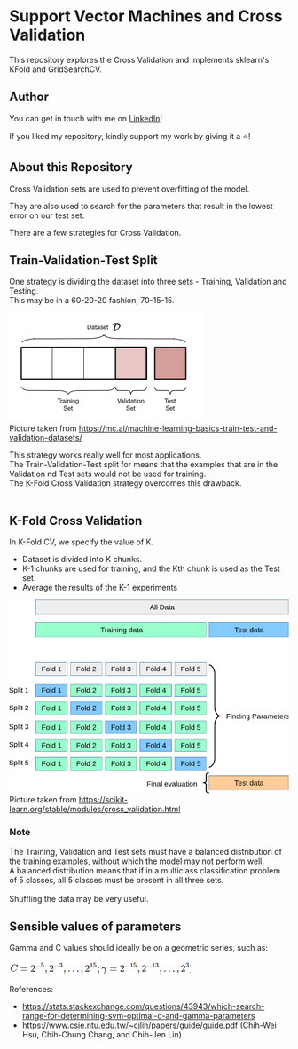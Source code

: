 # Support Vector Machines and Cross Validation

This repository explores the Cross Validation and implements sklearn's KFold and GridSearchCV. 


## Author
You can get in touch with me on <a class="btn-linkedin" href="https://www.linkedin.com/in/ibrahim-zfr/">LinkedIn</a>!

If you liked my repository, kindly support my work by giving it a ⭐!


## About this Repository
Cross Validation sets are used to prevent overfitting of the model. <br>

They are also used to search for the parameters that result in the lowest error on our test set. <br>

There are a few strategies for Cross Validation. 

## Train-Validation-Test Split 
One strategy is dividing the dataset into three sets - Training, Validation and Testing. <br>
This may be in a 60-20-20 fashion, 70-15-15. <br>

![alt text](https://github.com/ibrahimzafar/Support-Vector-Machines-and-Cross-Validation/blob/master/60_20_20.PNG "Train Validation Test") <br>
Picture taken from https://mc.ai/machine-learning-basics-train-test-and-validation-datasets/ <br>

This strategy works really well for most applications. <br>
The Train-Validation-Test split for means that the examples that are in the Validation nd Test sets would not be used for training. <br>
The K-Fold Cross Validation strategy overcomes this drawback. <br><br>

## K-Fold Cross Validation
In K-Fold CV, we specify the value of K. 

*  Dataset is divided into K chunks. 
*  K-1 chunks are used for training, and the Kth chunk is used as the Test set.
*  Average the results of the K-1 experiments 

![alt text](https://github.com/ibrahimzafar/Support-Vector-Machines-and-Cross-Validation/blob/master/kfold.PNG "K-Fold Cross Validation") <br>
Picture taken from https://scikit-learn.org/stable/modules/cross_validation.html

### Note 
The Training, Validation and Test sets must have a balanced distribution of the training examples, without which the model may not perform well. <br>
A balanced distribution means that if in a multiclass classification problem of 5 classes, all 5 classes must be present in all three sets. <br>  
Shuffling the data may be very useful. <br>


## Sensible values of parameters
Gamma and C values should ideally be on a geometric series, such as: <br>

![alt text](https://github.com/ibrahimzafar/Support-Vector-Machines-and-Cross-Validation/blob/master/c_gamma.PNG "Parameter values") <br>

References: 
<br>
*   https://stats.stackexchange.com/questions/43943/which-search-range-for-determining-svm-optimal-c-and-gamma-parameters
*   https://www.csie.ntu.edu.tw/~cjlin/papers/guide/guide.pdf (Chih-Wei Hsu, Chih-Chung Chang, and Chih-Jen Lin)


